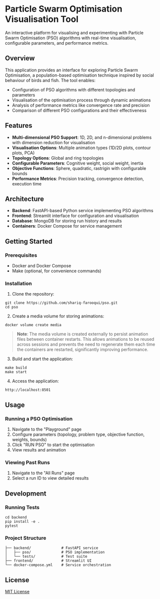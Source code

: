 # Particle Swarm Optimisation Visualisation Tool

An interactive platform for visualising and experimenting with Particle Swarm Optimisation (PSO) algorithms with real-time visualisation, configurable parameters, and performance metrics.

## Overview

This application provides an interface for exploring Particle Swarm Optimisation, a population-based optimisation technique inspired by social behaviour of birds and fish. The tool enables:

- Configuration of PSO algorithms with different topologies and parameters
- Visualisation of the optimisation process through dynamic animations
- Analysis of performance metrics like convergence rate and precision
- Comparison of different PSO configurations and their effectiveness

## Features

- **Multi-dimensional PSO Support**: 1D, 2D, and n-dimensional problems with dimension reduction for visualisation
- **Visualisation Options**: Multiple animation types (1D/2D plots, contour plots, PCA)
- **Topology Options**: Global and ring topologies
- **Configurable Parameters**: Cognitive weight, social weight, inertia
- **Objective Functions**: Sphere, quadratic, rastrigin with configurable bounds
- **Performance Metrics**: Precision tracking, convergence detection, execution time

## Architecture

- **Backend**: FastAPI-based Python service implementing PSO algorithms
- **Frontend**: Streamlit interface for configuration and visualisation
- **Database**: MongoDB for storing run history and results
- **Containers**: Docker Compose for service management

## Getting Started

### Prerequisites
- Docker and Docker Compose
- Make (optional, for convenience commands)

### Installation

1. Clone the repository:
```
git clone https://github.com/shariq-farooqui/pso.git
cd pso
```

2. Create a media volume for storing animations:
```
docker volume create media
```

> **Note**: The media volume is created externally to persist animation files between container restarts. This allows animations to be reused across sessions and prevents the need to regenerate them each time the containers are restarted, significantly improving performance.

3. Build and start the application:
```
make build
make start
```

4. Access the application:
```
http://localhost:8501
```

## Usage

### Running a PSO Optimisation

1. Navigate to the "Playground" page
2. Configure parameters (topology, problem type, objective function, weights, bounds)
3. Click "RUN PSO" to start the optimisation
4. View results and animation

### Viewing Past Runs

1. Navigate to the "All Runs" page
2. Select a run ID to view detailed results

## Development

### Running Tests
```
cd backend
pip install -e .
pytest
```

### Project Structure
```
├── backend/              # FastAPI service
│   ├── pso/              # PSO implementation
│   └── tests/            # Test suite
├── frontend/             # Streamlit UI
└── docker-compose.yml    # Service orchestration
```

## License

[MIT License](LICENSE)
